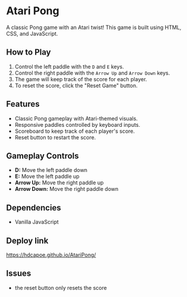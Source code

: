 # Atari Pong

A classic Pong game with an Atari twist! This game is built using HTML, CSS, and JavaScript.

## How to Play

1. Control the left paddle with the `D` and `E` keys.
2. Control the right paddle with the `Arrow Up` and `Arrow Down` keys.
3. The game will keep track of the score for each player.
4. To reset the score, click the "Reset Game" button.

## Features

- Classic Pong gameplay with Atari-themed visuals.
- Responsive paddles controlled by keyboard inputs.
- Scoreboard to keep track of each player's score.
- Reset button to restart the score.

## Gameplay Controls


- **D:** Move the left paddle down
- **E:** Move the left paddle up
- **Arrow Up:** Move the right paddle up
- **Arrow Down:** Move the right paddle down

## Dependencies

-  Vanilla JavaScript

## Deploy link
https://hdcapoe.github.io/AtariPong/


## Issues

- the reset button only resets the score
